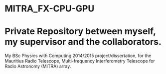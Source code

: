 MITRA_FX-CPU-GPU
================
Private Repository between myself, my supervisor and the collaborators.
================
My BSc Physics with Computing 2014/2015 project/dissertation, for the Mauritius Radio Telescope, Multi-frequency Interferometry Telescope for Radio Astronomy (MITRA) array.  